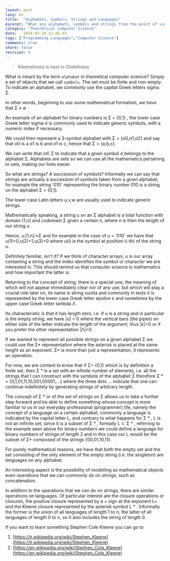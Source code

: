 ```yaml
---
layout: post
lang: en
title:  "Alphabets, Symbols, Strings and Languages"
excerpt: "What are alphabets, symbols and strings from the point of view of theoretical computer science"
category: "Theoretical Computer Science"
date:   2018-03-20 22:45:33
tags: ["Programming Languages","Computer Science"]
comments: true
share: false
revision: 0
---
```


> Kleeneliness is next to Gödeliness  

What is meant by the term `alphabet` in theoretical computer science? 
Simply a set of objects that we call `symbols`. The set must be finite and non-empty.
To indicate an alphabet, we commonly use the capital Greek letters sigma &Sigma;.

In other words, beginning to use some mathematical formalism, we have that &Sigma; &ne; &empty;

An example of an alphabet for binary numbers is &Sigma; = {0,1} , the lower case Greek letter sigma &sigma; is commonly used to indicate generic symbols, with a numeric index if necessary.

We could then represent a 3-symbol alphabet with &Sigma; = {&sigma;0,&sigma;1,&sigma;2} and say that &sigma;0 is a &sigma;1 is b and &sigma;1 is c, hence that &Sigma; = {a,b,c}.

We can write that &sigma;&isin; &Sigma; to indicate that a given symbol &sigma; belongs to the alphabet &Sigma;. Alphabets are sets so we can use all the mathematics pertaining to sets, making our lives easier.

So what are strings? A succession of symbols? Informally we can say that strings are actually a succession of symbols taken from a given alphabet, for example the string '010' representing the binary number 010 is a string on the alphabet &Sigma; = {0,1}.

The lower case Latin letters u,v,w are usually used to indicate generic strings.

Mathematically speaking, a string u on an &Sigma; alphabet is a total function with domain [1,n] and codomain &Sigma; given a certain n, where n is then the length of our string u.

Hence, u:[1,n]->&Sigma; and for example in the case of u = '010' we have that u(1)=0,u(2)=1,u(3)=0 where u(i) is the symbol at position i(-th) of the string u.

Definitely familiar, isn't it? If we think of character arrays, u is our array containing a string and the index identifies the symbol or character we are interested in. This should remind us that computer science is mathematics and how important the latter is.

Returning to the concept of string, there is a special one, the meaning of which will not appear immediately clear nor of any use, but which will play a crucial role later on, its name is string vuolta and commonly in texts it is represented by the lower case Greek letter epsilon &epsilon; and sometimes by the upper case Greek letter lambda &Lambda;. 

Its characteristic is that it has length zero, i.e. if u is a string and in particular is the empty string, we have \|u| = 0 where the vertical bars (the pipes) on either side of the letter indicate the length of the argument, thus \|&epsilon;\|=0 or if you prefer the other representation \|&Lambda;\|=0.

If we wanted to represent all possible strings on a given alphabet &Sigma; we could use the &Sigma;* representation where the asterisk is placed at the same height as an exponent. &Sigma;* is more than just a representation, it represents an operation. 

For now, we are content to know that if &Sigma;= {0,1} which is by definition a finite set, then &Sigma; * is a set with an infinite number of elements, i.e. all the strings that I can construct with the symbols of the alphabet &Sigma; therefore &Sigma; * = {0,1,01,11,10,001,00001,...} where the three dots ... indicate that one can continue indefinitely by generating strings of arbitrary length.

The concept of &Sigma; * or of the set of strings on &Sigma; allows us to take a further step forward and be able to define something whose concept is more familiar to us in our everyday professional (programmer) life, namely the concept of a language on a certain alphabet, commonly a language is indicated by the capital letter L, and contrary to what happens for &Sigma; * , L is not an infinite set, since it is a subset of &Sigma; * , formally L &sub; &Sigma; * , referring to the example seen above for binary numbers we could define a language for binary numbers of strings of length 2 and in this case our L would be the subset of &Sigma;* composed of the strings {00,01,10,11}.

For purely mathematical reasons, we have that both the empty set and the set consisting of the only element of the empty string (i.e. the singleton) are languages on any alphabet.

An interesting aspect is the possibility of modelling as mathematical objects even operations that we can commonly do on strings, such as concatenation.

In addition to the operations that we can do on strings, there are similar operations on languages. Of particular interest are the closure operations or closures, the positive closure represented by a + sign at the exponent L+ and the Kleene closure represented by the asterisk symbol L * . Informally the former is the union of all languages of length 1 to n, the latter of all languages of length 0 to n, so it also includes the string of length 0.

If you want to learn something Stephen Cole Kleene you can go to

1. [https://it.wikipedia.org/wiki/Stephen_Kleene](https://it.wikipedia.org/wiki/Stephen_Kleene)
2. [https://en.wikipedia.org/wiki/Stephen_Cole_Kleene](https://en.wikipedia.org/wiki/Stephen_Cole_Kleene)